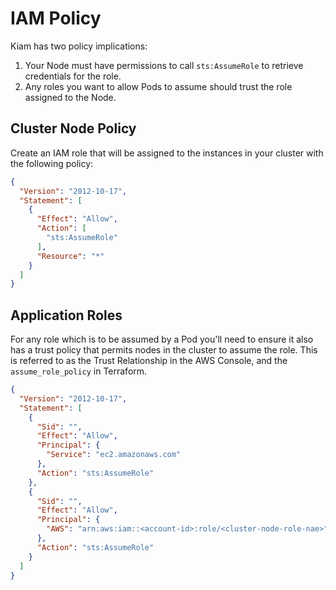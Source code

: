 # IAM Policy

Kiam has two policy implications:

1. Your Node must have permissions to call `sts:AssumeRole` to retrieve credentials for the role.
2. Any roles you want to allow Pods to assume should trust the role assigned to the Node.

## Cluster Node Policy

Create an IAM role that will be assigned to the instances in your cluster with the following policy:

```json
{
  "Version": "2012-10-17",
  "Statement": [
    {
      "Effect": "Allow",
      "Action": [
        "sts:AssumeRole"
      ],
      "Resource": "*"
    }
  ]
}
```

## Application Roles

For any role which is to be assumed by a Pod you'll need to ensure it also has a trust policy
that permits nodes in the cluster to assume the role. This is referred to as the Trust Relationship
in the AWS Console, and the `assume_role_policy` in Terraform.

```json
{
  "Version": "2012-10-17",
  "Statement": [
    {
      "Sid": "",
      "Effect": "Allow",
      "Principal": {
        "Service": "ec2.amazonaws.com"
      },
      "Action": "sts:AssumeRole"
    },
    {
      "Sid": "",
      "Effect": "Allow",
      "Principal": {
        "AWS": "arn:aws:iam::<account-id>:role/<cluster-node-role-nae>"
      },
      "Action": "sts:AssumeRole"
    }
  ]
}
```